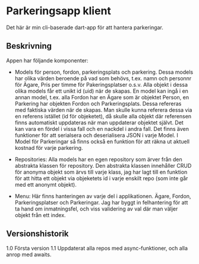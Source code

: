 # Parkeringsapp klient
Det här är min cli-baserade dart-app för att hantera parkeringar.

## Beskrivning
Appen har följande komponenter:

- Models för person, fordon, parkeringsplats och parkering. Dessa models har olika värden beroende på vad som behövs, t.ex. namn och personnr för Ägare, Pris per timme för Pakeringsplatser o.s.v. Alla objekt i dessa olika models får ett unikt id (uid) när de skapas. En model kan ingå i en annan model, t.ex. alla Fordon har en Ägare som är objektet Person, en Parkering har objekten Fordon och Parkeringsplats. Dessa refereras med faktiska värden när de skapas. Man skulle kunna referera dessa via en referens istället (id för objeketet), då skulle alla objekt där referensen finns automatiskt uppdateras när man uppdaterar objektet självt. Det kan vara en fördel i vissa fall och en nackdel i andra fall.
Det finns även funktioner för att serialsera och deserialisera JSON i varje Model. I Model för Parkeringar så finns också en funktion för att räkna ut aktuell kostnad för varje parkering.

- Repositories: Alla models har en egen repository som ärver från den abstrakta klassen för repository. Den abstrakta klassen innehåller CRUD för anonyma objekt som ärvs till varje klass, jag har lagt till en funktion för att hitta ett objekt via objeketets id i varje enskilt repo (som inte går med ett anonymt objekt).

- Menu: Här finns hanteringen av varje del i applikationen. Ägare, Fordon, Parkeringsplatser och Parkeringar. Jag har byggt in felhantering för att ta hand om inmatningsfel, och viss validering av val där man väljer objekt från ett index.

## Versionshistorik
1.0 Första version
1.1 Uppdaterat alla repos med async-funktioner, och alla anrop med awaits.


